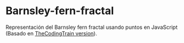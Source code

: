 # Barnsley-fern-fractal

Representación del Barnsley fern fractal usando puntos en JavaScript (Basado en [TheCodingTrain version](https://www.youtube.com/watch?v=JFugGF1URNo)).
